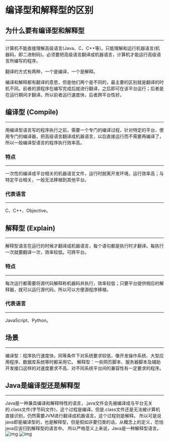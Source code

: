# 编译型和解释型的区别

## 为什么要有编译型和解释型

------

计算机不能直接理解高级语言(Java、C、C++等)，只能理解和运行机器语言(机器码，即二进制码)。必须要把高级语言翻译成机器语言，计算机才能运行高级语言所编写的程序。

翻译的方式有两种，一个是编译，一个是解释。

编译和解释都有翻译的意思，但是他们两个是不同的，最主要的区别就是翻译的时机不同。前者的源程序在编写完成后就进行翻译，之后即可在该平台运行；后者是在运行期间才翻译。所以前者运行速度快，后者跨平台性好。

## 编译型 (Compile)

------

用编译型语言写的程序执行之前，需要一个专门的编译过程，针对特定的平台，使用专门的编译器，把高级语言翻译成机器语言，以后直接运行而不需要再编译了，所以一般编译型语言的程序执行效率高。

### 特点

------

一次性的编译成平台相关的机器语言文件，运行时脱离开发环境，运行效率高；与特定平台相关，一般无法移植到其他平台。

### 代表语言

------

C、C++、Objective。

## 解释型 (Explain)

------

解释型语言在运行的时候才翻译成机器语言，每个语句都是执行时才翻译。每执行一次就要翻译一次，效率较低。可跨平台。

### 特点

------

每次运行都需要将源代码解释称机器码并执行，效率较低；只要平台提供相应的解释器，就可以运行源代码，所以可以方便源程序移植。

### 代表语言

------

JavaScript、Python。

## 场景

------

编译型：程序执行速度快，同等条件下对系统要求较低，像开发操作系统、大型应用程序、数据库系统等时都采用它。
解释型：一些网页脚本、服务器脚本及辅助开发接口这样的对速度要求不高、对不同系统平台间的兼容性有一定要求的程序。

## Java是编译型还是解释型

------

Java是一种兼具编译和解释特性的语言，.java文件会先被编译成与平台无关的.class文件(字节码文件)，这个过程是编译。但是.class文件还是无法被计算机直接识别，仍然需要JVM进行翻译成机器语言，这个过程则是解释。
所以可是说java即是编译型的，也是解释型，但是假如非要归类的话，从概念上的定义，恐怕java应该归到解释型的语言中。
所以严格意义上来说，Java是一种解释型语言。
![img](https://kuangstudy.oss-cn-beijing.aliyuncs.com/bbs/2021/02/08/kuangstudyeda34f30-fddf-4e80-8346-9a22982dc2c7.jpg)
![img](https://kuangstudy.oss-cn-beijing.aliyuncs.com/bbs/2021/02/08/kuangstudy31576c18-6bce-4108-8805-2b16c6da240d.jpg)